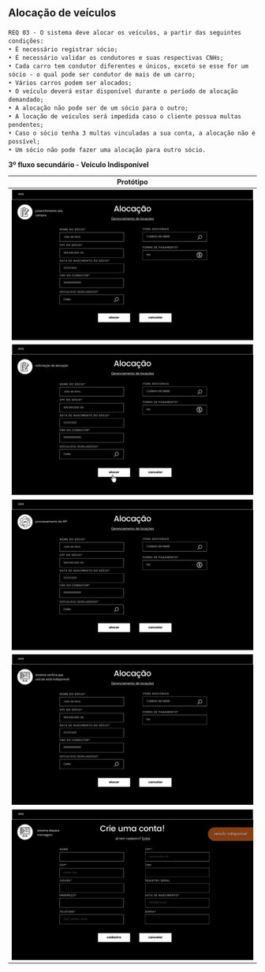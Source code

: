 ## Alocação de veículos

`REQ 03 - O sistema deve alocar os veículos, a partir das seguintes condições:`
<br>
`• É necessário registrar sócio;`
<br>
`• É necessário validar os condutores e suas respectivas CNHs;`
<br>
`• Cada carro tem condutor diferentes e únicos, exceto se esse for um sócio - o qual pode ser condutor de mais de um carro;`
<br>
`• Vários carros podem ser alocados;`
<br>
`• O veículo deverá estar disponível durante o período de alocação demandado;`
<br>
`• A alocação não pode ser de um sócio para o outro;`
<br>
`• A locação de veículos será impedida caso o cliente possua multas pendentes;`
<br>
`• Caso o sócio tenha 3 multas vinculadas a sua conta, a alocação não é possível;`
<br>
`• Um sócio não pode fazer uma alocação para outro sócio.`


**3º fluxo secundário - Veículo Indisponível**

| Protótipo |
| --- |
| ![](../img-fluxos/req-03/23.png) |
| ![](../img-fluxos/req-03/24.png) |
| ![](../img-fluxos/req-03/25.png) |
| ![](../img-fluxos/req-03/26.png) |
| ![](../img-fluxos/req-03/27.png) |





